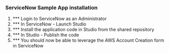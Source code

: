 ### ServiceNow Sample App installation

1. *** Login to ServiceNow as an Administrator
2. *** In ServiceNow - Launch Studio
3. *** Install the application code in Studio from the shared repository
4. *** In Studio - Publish the code
5. *** You should now be able to leverage the AWS Account Creation form in ServiceNow
